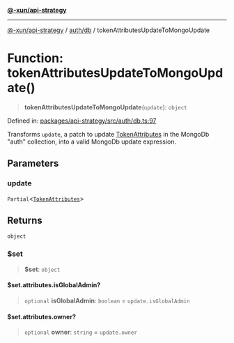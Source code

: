 [**@-xun/api-strategy**](../../../README.md)

***

[@-xun/api-strategy](../../../README.md) / [auth/db](../README.md) / tokenAttributesUpdateToMongoUpdate

# Function: tokenAttributesUpdateToMongoUpdate()

> **tokenAttributesUpdateToMongoUpdate**(`update`): `object`

Defined in: [packages/api-strategy/src/auth/db.ts:97](https://github.com/Xunnamius/api-utils/blob/80abd4a35bc71883d21e2018ef2b5a215a9a56b3/packages/api-strategy/src/auth/db.ts#L97)

Transforms `update`, a patch to update  [TokenAttributes](../../types/type-aliases/TokenAttributes.md) in the
MongoDb "auth" collection, into a valid MongoDb update expression.

## Parameters

### update

`Partial`\<[`TokenAttributes`](../../types/type-aliases/TokenAttributes.md)\>

## Returns

`object`

### $set

> **$set**: `object`

#### $set.attributes.isGlobalAdmin?

> `optional` **isGlobalAdmin**: `boolean` = `update.isGlobalAdmin`

#### $set.attributes.owner?

> `optional` **owner**: `string` = `update.owner`
